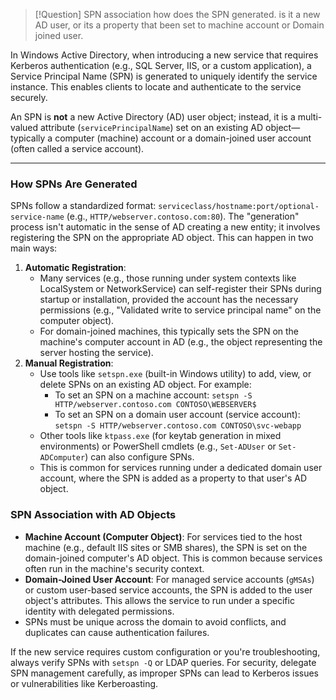 
> [!Question] SPN association
> how does the SPN generated. is it a new AD user, or its a property that been set to machine account or Domain joined user.

In Windows Active Directory, when introducing a new service that requires Kerberos authentication (e.g., SQL Server, IIS, or a custom application), a Service Principal Name (SPN) is generated to uniquely identify the service instance. This enables clients to locate and authenticate to the service securely. 

An SPN is **not** a new Active Directory (AD) user object; instead, it is a multi-valued attribute (`servicePrincipalName`) set on an existing AD object—typically a computer (machine) account or a domain-joined user account (often called a service account).

---
### How SPNs Are Generated
SPNs follow a standardized format: `serviceclass/hostname:port/optional-service-name` (e.g., `HTTP/webserver.contoso.com:80`). The "generation" process isn't automatic in the sense of AD creating a new entity; it involves registering the SPN on the appropriate AD object. This can happen in two main ways:
1. **Automatic Registration**:
   - Many services (e.g., those running under system contexts like LocalSystem or NetworkService) can self-register their SPNs during startup or installation, provided the account has the necessary permissions (e.g., "Validated write to service principal name" on the computer object).
   - For domain-joined machines, this typically sets the SPN on the machine's computer account in AD (e.g., the object representing the server hosting the service).
1. **Manual Registration**:
   - Use tools like `setspn.exe` (built-in Windows utility) to add, view, or delete SPNs on an existing AD object. For example:
     - To set an SPN on a machine account: `setspn -S HTTP/webserver.contoso.com CONTOSO\WEBSERVER$`
     - To set an SPN on a domain user account (service account): `setspn -S HTTP/webserver.contoso.com CONTOSO\svc-webapp`
   - Other tools like `ktpass.exe` (for keytab generation in mixed environments) or PowerShell cmdlets (e.g., `Set-ADUser` or `Set-ADComputer`) can also configure SPNs.
   - This is common for services running under a dedicated domain user account, where the SPN is added as a property to that user's AD object.

### SPN Association with AD Objects
- **Machine Account (Computer Object)**: For services tied to the host machine (e.g., default IIS sites or SMB shares), the SPN is set on the domain-joined computer's AD object. This is common because services often run in the machine's security context.
- **Domain-Joined User Account**: For managed service accounts (`gMSAs`) or custom user-based service accounts, the SPN is added to the user object's attributes. This allows the service to run under a specific identity with delegated permissions.
- SPNs must be unique across the domain to avoid conflicts, and duplicates can cause authentication failures.

If the new service requires custom configuration or you're troubleshooting, always verify SPNs with `setspn -Q` or LDAP queries. For security, delegate SPN management carefully, as improper SPNs can lead to Kerberos issues or vulnerabilities like Kerberoasting.
